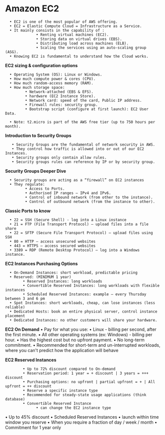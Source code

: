 # Amazon EC2

      • EC2 is one of the most popular of AWS offering.
      • EC2 = Elastic Compute Cloud = Infrastructure as a Service.
      • It mainly consists in the capability of :
                  • Renting virtual machines (EC2).
                  • Storing data on virtual drives (EBS).
                  • Distributing load across machines (ELB).
                  • Scaling the services using an auto-scaling group (ASG).
      • Knowing EC2 is fundamental to understand how the Cloud works.


**EC2 sizing & configuration options**

      • Operating System (OS): Linux or Windows.
      • How much compute power & cores (CPU).
      • How much random-access memory (RAM).
      • How much storage space:
             • Network-attached (EBS & EFS).
             • hardware (EC2 Instance Store).
             • Network card: speed of the card, Public IP address.
             • Firewall rules: security group.
             • Bootstrap script (configure at first launch): EC2 User Data.
      
      • Note: t2.micro is part of the AWS free tier (up to 750 hours per month).

**Introduction to Security Groups**

       • Security Groups are the fundamental of network security in AWS.
       • They control how traffic is allowed into or out of our EC2 Instances.
       • Security groups only contain allow rules.
       • Security groups rules can reference by IP or by security group.

**Security Groups Deeper Dive**

      • Security groups are acting as a “firewall” on EC2 instances
      • They regulate:
             • Access to Ports.
             • Authorised IP ranges – IPv4 and IPv6.
             • Control of inbound network (from other to the instance).
             • Control of outbound network (from the instance to other).
      
**Classic Ports to know**
 
      • 22 = SSH (Secure Shell) - log into a Linux instance
      • 21 = FTP (File Transport Protocol) – upload files into a file share
      • 22 = SFTP (Secure File Transport Protocol) – upload files using SSH
      • 80 = HTTP – access unsecured websites
      • 443 = HTTPS – access secured websites
      • 3389 = RDP (Remote Desktop Protocol) – log into a Windows instance.
      
**EC2 Instances Purchasing Options**

      • On-Demand Instances: short workload, predictable pricing
      • Reserved: (MINIMUM 1 year)
            • Reserved Instances: long workloads
            • Convertible Reserved Instances: long workloads with flexible instances
            • Scheduled Reserved Instances: example – every Thursday between 3 and 6 pm
      • Spot Instances: short workloads, cheap, can lose instances (less reliable)
      • Dedicated Hosts: book an entire physical server, control instance placement
      • Dedicated Instances: no other customers will share your hardware.
      
      
   **EC2 On Demand**
            • Pay for what you use:
            • Linux - billing per second, after the first minute.
            • All other operating systems (ex: Windows) - billing per hour.
            • Has the highest cost but no upfront payment.
            • No long-term commitment.
            • Recommended for short-term and un-interrupted workloads, where you can't predict how the application will behave
            
   **EC2 Reserved Instances**
   
            • Up to 72% discount compared to On-demand
            • Reservation period: 1 year = + discount | 3 years = +++ discount
            • Purchasing options: no upfront | partial upfront = + | All upfront = ++ discount
            • Reserve a specific instance type
            • Recommended for steady-state usage applications (think database)
            • Convertible Reserved Instance
                  • can change the EC2 instance type
• Up to 45% discount
• Scheduled Reserved Instances
• launch within time window you reserve
• When you require a fraction of day / week / month
• Commitment for 1 year only
